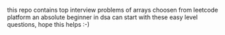 this repo contains top interview problems of arrays choosen from leetcode platform an absolute beginner in dsa can start with these easy level questions,
hope this helps :-)
